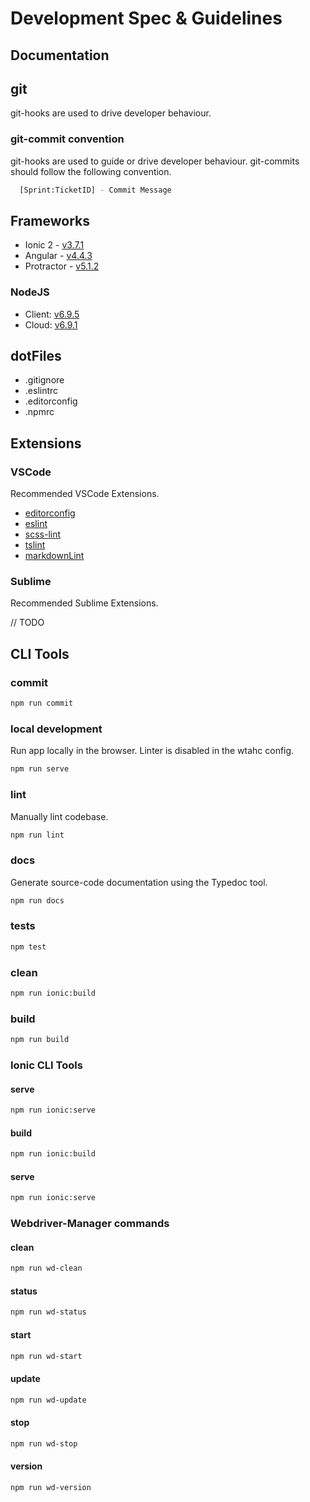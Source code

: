 # Development Spec & Guidelines

## Documentation

## git

git-hooks are used to drive developer behaviour.

### git-commit convention

git-hooks are used to guide or drive developer behaviour. git-commits should follow the following convention.

```bash
  [Sprint:TicketID] - Commit Message
```

## Frameworks

+ Ionic 2 - [v3.7.1](https://github.com/ionic-team/ionic/compare/v3.7.0...v3.7.1)
+ Angular - [v4.4.3](https://github.com/angular/angular/blob/master/CHANGELOG.md#443-2017-09-19)
+ Protractor - [v5.1.2](https://github.com/angular/protractor/tree/5.1.2)

### NodeJS

+ Client: [v6.9.5](https://nodejs.org/docs/v6.9.5/api/)
+ Cloud: [v6.9.1](https://nodejs.org/docs/v6.9.1/api/)

## dotFiles

+ .gitignore
+ .eslintrc
+ .editorconfig
+ .npmrc

## Extensions

### VSCode

Recommended VSCode Extensions.

+ [editorconfig](https://marketplace.visualstudio.com/items?itemName=EditorConfig.EditorConfig)
+ [eslint](https://marketplace.visualstudio.com/items?itemName=dbaeumer.vscode-eslint)
+ [scss-lint](https://marketplace.visualstudio.com/items?itemName=glen-84.sass-lint)
+ [tslint](https://marketplace.visualstudio.com/items?itemName=eg2.tslint)
+ [markdownLint](https://marketplace.visualstudio.com/items?itemName=DavidAnson.vscode-markdownlint)

### Sublime

Recommended Sublime Extensions.

// TODO

## CLI Tools

### commit

```bash
npm run commit
```

### local development

Run app locally in the browser. Linter is disabled in the wtahc config.

```bash
npm run serve
```

### lint

Manually lint codebase.

```bash
npm run lint
```

### docs

Generate source-code documentation using the Typedoc tool.

```bash
npm run docs
```

### tests

```bash
npm test
```

### clean

```bash
npm run ionic:build
```

### build

```bash
npm run build
```

### Ionic CLI Tools

#### serve

```bash
npm run ionic:serve
```

#### build

```bash
npm run ionic:build
```

#### serve

```bash
npm run ionic:serve
```

### Webdriver-Manager commands

#### clean

```bash
npm run wd-clean
```

#### status

```bash
npm run wd-status
```

#### start

```bash
npm run wd-start
```

#### update

```bash
npm run wd-update
```

#### stop

```bash
npm run wd-stop
```

#### version

```bash
npm run wd-version
```